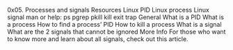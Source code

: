 0x05. Processes and signals Resources Linux PID Linux process Linux signal man or help: ps pgrep pkill kill exit trap General What is a PID What is a process How to find a process’ PID How to kill a process What is a signal What are the 2 signals that cannot be ignored More Info For those who want to know more and learn about all signals, check out this article.
